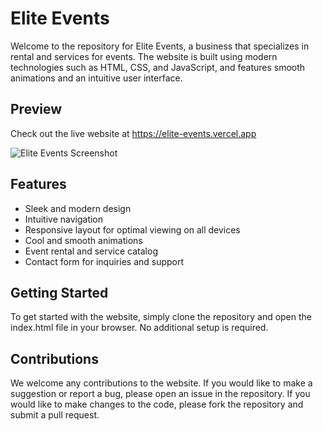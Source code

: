 # Elite Events

Welcome to the repository for Elite Events, a business that specializes in rental and services for events. The website is built using modern technologies such as HTML, CSS, and JavaScript, and features smooth animations and an intuitive user interface.

## Preview
Check out the live website at https://elite-events.vercel.app

![Elite Events Screenshot](https://elite-events.vercel.app/assets/images/ss.webp)

## Features
- Sleek and modern design
- Intuitive navigation
- Responsive layout for optimal viewing on all devices
- Cool and smooth animations
- Event rental and service catalog
- Contact form for inquiries and support

## Getting Started
To get started with the website, simply clone the repository and open the index.html file in your browser. No additional setup is required.

## Contributions
We welcome any contributions to the website. If you would like to make a suggestion or report a bug, please open an issue in the repository. If you would like to make changes to the code, please fork the repository and submit a pull request.